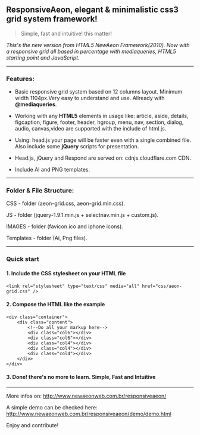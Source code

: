 ## ResponsiveAeon, elegant & minimalistic css3 grid system framework!

> Simple, fast and intuitive! this matter!

_This's the new version from HTML5 NewAeon Framework(2010). Now with a responsive grid all based in percentage with mediaqueries, HTML5 starting point and JavaScript._

---

### Features: 

* Basic responsive grid system based on 12 columns layout.
Minimum width 1104px.Very easy to understand and use. Allready with **@mediaqueries**.

* Working with any **HTML5** elements in usage like: article, aside, details, figcaption, figure, footer, header, hgroup, menu, nav, section, dialog, audio, canvas,video are supported with the include of html.js.

* Using: head.js your page will be faster even with a single combined file. Also include some **jQuery** scripts for presentation.

* Head.js, jQuery and Respond are served on: cdnjs.cloudflare.com CDN.

* Include AI and PNG templates.

---

### Folder & File Structure:

CSS - folder (aeon-grid.css, aeon-grid.min.css).

JS - folder (jquery-1.9.1.min.js + selectnav.min.js + custom.js).

IMAGES - folder (favicon.ico and iphone icons).

Templates - folder (Ai, Png files).

---

### Quick start

#### 1. Include the **CSS** stylesheet on your **HTML** file

	<link rel="stylesheet" type="text/css" media="all" href="css/aeon-grid.css" />

#### 2. Compose the HTML like the example

	<div class="container">
	    <div class="content">
	    	<!--Do all your markup here-->
	        <div class="col6"></div>
	        <div class="col6"></div>
	        <div class="col4"></div>
	        <div class="col4"></div>
	        <div class="col4"></div>
	    </div>
	</div>

#### 3. Done! there's no more to learn. Simple, Fast and Intuitive

---

More infos on: http://www.newaeonweb.com.br/responsiveaeon/

A simple demo can be checked here: http://www.newaeonweb.com.br/responsiveaeon/demo/demo.html

Enjoy and contribute!



